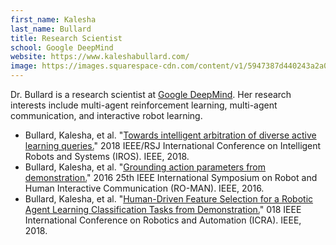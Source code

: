 ```yaml
---
first_name: Kalesha
last_name: Bullard
title: Research Scientist
school: Google DeepMind
website: https://www.kaleshabullard.com/
image: https://images.squarespace-cdn.com/content/v1/5947387d440243a2a0af0e88/1614761986321-BEMKMDWNSURU9SJ263WV/IMG_4371_bw.jpg
---
```

Dr. Bullard is a research scientist at [Google DeepMind](https://deepmind.com/). Her research interests include multi-agent reinforcement learning, multi-agent communication, and interactive robot learning.
* Bullard, Kalesha, et al. "[Towards intelligent arbitration of diverse active learning queries.](https://ieeexplore.ieee.org/abstract/document/8594279)" 2018 IEEE/RSJ International Conference on Intelligent Robots and Systems (IROS). IEEE, 2018.
* Bullard, Kalesha, et al. "[Grounding action parameters from demonstration.](https://ieeexplore.ieee.org/abstract/document/7745139)" 2016 25th IEEE International Symposium on Robot and Human Interactive Communication (RO-MAN). IEEE, 2016.
* Bullard, Kalesha, et al. "[Human-Driven Feature Selection for a Robotic Agent Learning Classification Tasks from Demonstration.](https://ieeexplore.ieee.org/abstract/document/8461012)" 018 IEEE International Conference on Robotics and Automation (ICRA). IEEE, 2018.
